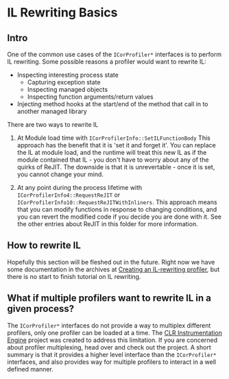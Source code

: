 # IL Rewriting Basics

## Intro
One of the common use cases of the `ICorProfiler*` interfaces is to perform IL rewriting. Some possible reasons a profiler would want to rewrite IL:
- Inspecting interesting process state
  - Capturing exception state
  - Inspecting managed objects
  - Inspecting function arguments/return values
- Injecting method hooks at the start/end of the method that call in to another managed library

There are two ways to rewrite IL

1. At Module load time with `ICorProfilerInfo::SetILFunctionBody`
    This approach has the benefit that it is 'set it and forget it'. You can replace the IL at module load, and the runtime will treat this new IL as if the module contained that IL - you don't have to worry about any of the quirks of ReJIT. The downside is that it is unrevertable - once it is set, you cannot change your mind.

2. At any point during the process lifetime with `ICorProfilerInfo4::RequestReJIT` or `ICorProfilerInfo10::RequestReJITWithInliners`.
   This approach means that you can modify functions in response to changing conditions, and you can revert the modified code if you decide you are done with it. See the other entries about ReJIT in this folder for more information.

## How to rewrite IL
Hopefully this section will be fleshed out in the future. Right now we have some documentation in the archives at [Creating an IL-rewriting profiler](<./davbr-blog-archive/Creating an IL-rewriting profiler.md>), but there is no start to finish tutorial on IL rewriting.

## What if multiple profilers want to rewrite IL in a given process?
The `ICorProfiler*` interfaces do not provide a way to multiplex different profilers, only one profiler can be loaded at a time. The [CLR Instrumentation Engine](https://github.com/microsoft/CLRInstrumentationEngine) project was created to address this limitation. If you are concerned about profiler multiplexing, head over and check out the project. A short summary is that it provides a higher level interface than the `ICorProfiler*` interfaces, and also provides way for multiple profilers to interact in a well defined manner.
